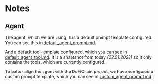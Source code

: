 # Notes

## Agent

The agent, which we are using, has a default prompt template configured. You can see this in [default_agent_prompt.md](./default_agent_prompt.md).

And a default tool-template configured, which you can see in [default_agent_tool.md](./default_agent_tool.md). It is a snaptshot from today _(22.01.2023)_ so it only contains the tools, which are currently configured.

To better align the agent with the DeFiChain project, we have configured a custom prompt template, which you can see in [custom_agent_prompt.md](./custom_agent_prompt.md).

